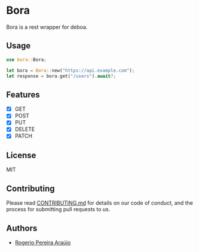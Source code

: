 # Bora

Bora is a rest wrapper for deboa.

## Usage

```rust
use bora::Bora;

let bora = Bora::new("https://api.example.com");
let response = bora.get("/users").await?;
```

## Features

- [x] GET
- [x] POST
- [x] PUT
- [x] DELETE
- [x] PATCH

## License

MIT

## Contributing

Please read [CONTRIBUTING.md](CONTRIBUTING.md) for details on our code of conduct, and the process for submitting pull requests to us.

## Authors

- [Rogerio Pereira Araújo](https://github.com/ararog)
